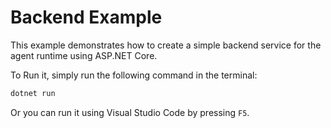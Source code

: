 # Backend Example

This example demonstrates how to create a simple backend service for the agent runtime using ASP.NET Core.

To Run it, simply run the following command in the terminal:

```bash
dotnet run
```

Or you can run it using Visual Studio Code by pressing `F5`.

